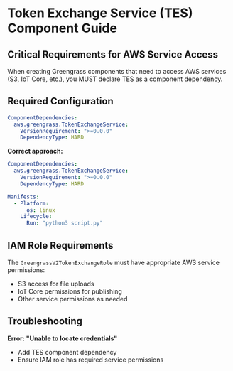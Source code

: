 # Token Exchange Service (TES) Component Guide

## Critical Requirements for AWS Service Access
When creating Greengrass components that need to access AWS services (S3, IoT Core, etc.), you MUST declare TES as a component dependency.

## Required Configuration
```yaml
ComponentDependencies:
  aws.greengrass.TokenExchangeService:
    VersionRequirement: ">=0.0.0"
    DependencyType: HARD
```
**Correct approach:**
```yaml
ComponentDependencies:
  aws.greengrass.TokenExchangeService:
    VersionRequirement: ">=0.0.0"
    DependencyType: HARD

Manifests:
  - Platform:
      os: linux
    Lifecycle:
      Run: "python3 script.py"
```

## IAM Role Requirements
The `GreengrassV2TokenExchangeRole` must have appropriate AWS service permissions:
- S3 access for file uploads
- IoT Core permissions for publishing
- Other service permissions as needed

## Troubleshooting
**Error: "Unable to locate credentials"**
- Add TES component dependency
- Ensure IAM role has required service permissions

